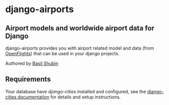 django-airports
===

Airport models and worldwide airport data for Django
---

django-airports provides you with airport related model and data (from [OpenFlights](http://www.http://openflights.org/)) that can be used in your django projects.

Authored by [Basil Shubin](http://resume.github.io/?bashu)

Requirements
---

Your database have *django-cities* installed and configured, see the [django-cities documentation](https://github.com/coderholic/django-cities) for details and setup instructions.
